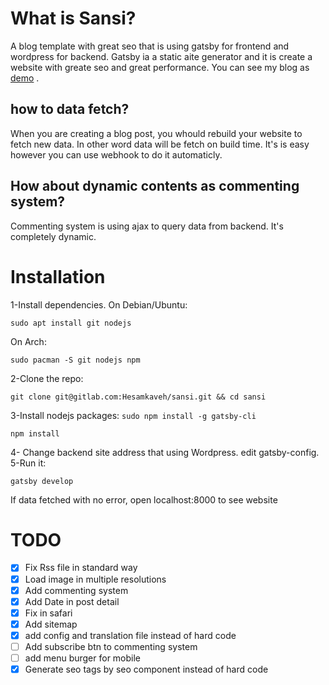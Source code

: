 # What is Sansi?
A blog template with great seo that is using gatsby for frontend and wordpress for backend. 
Gatsby ia a static aite generator and it is create a website with greate seo and great performance. 
You can see my blog as [demo](https://hesamkaveh.com/) . 

## how to data fetch? 
When you are creating a blog post, you whould rebuild your website to fetch new data. In other word data will be fetch on build time. It's is easy however you can use webhook to do it automaticly. 

## How about dynamic contents as commenting system?
Commenting system is using ajax to query data from backend. It's completely dynamic. 

# Installation
1-Install dependencies.
On Debian/Ubuntu:

`sudo apt install git nodejs`

On Arch:

`sudo pacman -S git nodejs npm`

2-Clone the repo:

`git clone git@gitlab.com:Hesamkaveh/sansi.git && cd sansi`

3-Install nodejs packages:
`sudo npm install -g gatsby-cli`

`npm install`

4- Change backend site address that using Wordpress. edit gatsby-config.
5-Run it:

`gatsby develop`

If data fetched with no error, open localhost:8000 to see website

# TODO
- [x] Fix Rss file in standard way
- [x] Load image in multiple resolutions
- [x] Add commenting system
- [x] Add Date in post detail
- [x] Fix in safari
- [x] Add sitemap
- [x] add config and translation file instead of hard code
- [ ] Add subscribe btn to commenting system
- [ ] add menu burger for mobile
- [x] Generate seo tags by seo component instead of hard code
